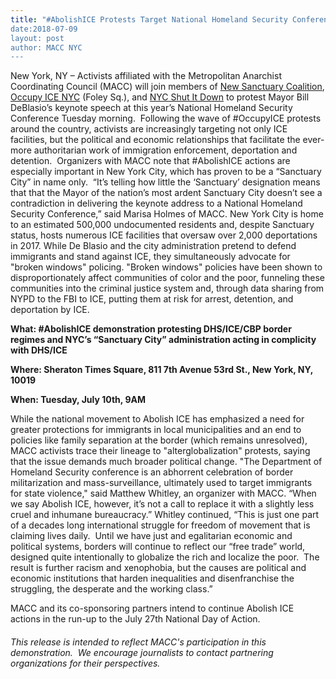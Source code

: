 ```yaml
---
title: "#AbolishICE Protests Target National Homeland Security Conference & Mayor DeBlasio to Demand ICE Out of NYC”
date:2018-07-09
layout: post
author: MACC NYC
---
```


New York, NY – Activists affiliated with the Metropolitan Anarchist Coordinating Council (MACC) will join members of [New Sanctuary Coalition](http://www.newsanctuarynyc.org/), [Occupy ICE NYC](https://twitter.com/occupyicenyc?lang=en) (Foley Sq.), and [NYC Shut It Down](https://twitter.com/nyc_shutitdown?lang=en) to protest Mayor Bill DeBlasio’s keynote speech at this year’s National Homeland Security Conference Tuesday morning.  Following the wave of #OccupyICE protests around the country, activists are increasingly targeting not only ICE facilities, but the political and economic relationships that facilitate the ever-more authoritarian work of immigration enforcement, deportation and detention.  Organizers with MACC note that #AbolishICE actions are especially important in New York City, which has proven to be a “Sanctuary City” in name only.  “It’s telling how little the ‘Sanctuary’ designation means that that the Mayor of the nation’s most ardent Sanctuary City doesn’t see a contradiction in delivering the keynote address to a National Homeland Security Conference,” said Marisa Holmes of MACC. New York City is home to an estimated 500,000 undocumented residents and, despite Sanctuary status, hosts numerous ICE facilities that oversaw over 2,000 deportations in 2017. While De Blasio and the city administration pretend to defend immigrants and stand against ICE, they simultaneously advocate for "broken windows" policing. "Broken windows" policies have been shown to disproportionately affect communities of color and the poor, funneling these communities into the criminal justice system and, through data sharing from NYPD to the FBI to ICE, putting them at risk for arrest, detention, and deportation by ICE.

<b>What: #AbolishICE demonstration protesting DHS/ICE/CBP border regimes and NYC’s “Sanctuary City” administration acting in complicity with DHS/ICE </b>

<b>Where: Sheraton Times Square, 811 7th Avenue 53rd St., New York, NY, 10019 </b>

<b>When: Tuesday, July 10th, 9AM </b>

While the national movement to Abolish ICE has emphasized a need for greater protections for immigrants in local municipalities and an end to policies like family separation at the border (which remains unresolved), MACC activists trace their lineage to "alterglobalization" protests, saying that the issue demands much broader political change. "The Department of Homeland Security conference is an abhorrent celebration of border militarization and mass-surveillance, ultimately used to target immigrants for state violence," said Matthew Whitley, an organizer with MACC. “When we say Abolish ICE, however, it’s not a call to replace it with a slightly less cruel and inhumane bureaucracy.” Whitley continued, “This is just one part of a decades long international struggle for freedom of movement that is claiming lives daily.  Until we have just and egalitarian economic and political systems, borders will continue to reflect our “free trade” world, designed quite intentionally to globalize the rich and localize the poor.  The result is further racism and xenophobia, but the causes are political and economic institutions that harden inequalities and disenfranchise the struggling, the desperate and the working class.” 

MACC and its co-sponsoring partners intend to continue Abolish ICE actions in the run-up to the July 27th National Day of Action.

###### _This release is intended to reflect MACC's participation in this demonstration.  We encourage journalists to contact partnering organizations for their perspectives._
